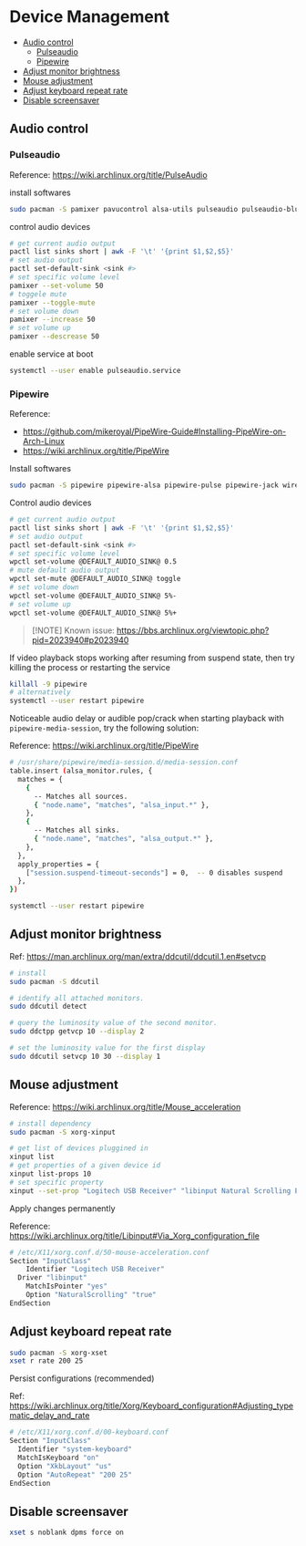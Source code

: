 # Device Management

<!-- vim-markdown-toc GFM -->

* [Audio control](#audio-control)
  * [Pulseaudio](#pulseaudio)
  * [Pipewire](#pipewire)
* [Adjust monitor brightness](#adjust-monitor-brightness)
* [Mouse adjustment](#mouse-adjustment)
* [Adjust keyboard repeat rate](#adjust-keyboard-repeat-rate)
* [Disable screensaver](#disable-screensaver)

<!-- vim-markdown-toc -->

## Audio control

### Pulseaudio

Reference: https://wiki.archlinux.org/title/PulseAudio

install softwares

```bash
sudo pacman -S pamixer pavucontrol alsa-utils pulseaudio pulseaudio-bluetooth pulse-audio-alsa
```

control audio devices

```bash
# get current audio output
pactl list sinks short | awk -F '\t' '{print $1,$2,$5}'
# set audio output
pactl set-default-sink <sink #>
# set specific volume level
pamixer --set-volume 50
# toggele mute
pamixer --toggle-mute
# set volume down
pamixer --increase 50
# set volume up
pamixer --descrease 50
```

enable service at boot

```bash
systemctl --user enable pulseaudio.service
```

### Pipewire

Reference:

- https://github.com/mikeroyal/PipeWire-Guide#Installing-PipeWire-on-Arch-Linux
- https://wiki.archlinux.org/title/PipeWire

Install softwares

```bash
sudo pacman -S pipewire pipewire-alsa pipewire-pulse pipewire-jack wireplumber helvum
```

Control audio devices

```bash
# get current audio output
pactl list sinks short | awk -F '\t' '{print $1,$2,$5}'
# set audio output
pactl set-default-sink <sink #>
# set specific volume level
wpctl set-volume @DEFAULT_AUDIO_SINK@ 0.5
# mute default audio output
wpctl set-mute @DEFAULT_AUDIO_SINK@ toggle
# set volume down
wpctl set-volume @DEFAULT_AUDIO_SINK@ 5%-
# set volume up
wpctl set-volume @DEFAULT_AUDIO_SINK@ 5%+
```

> [!NOTE] Known issue: https://bbs.archlinux.org/viewtopic.php?pid=2023940#p2023940

If video playback stops working after resuming from suspend state, then try killing the process or restarting the service

```bash
killall -9 pipewire
# alternatively
systemctl --user restart pipewire
```

Noticeable audio delay or audible pop/crack when starting playback with `pipewire-media-session`, try the following solution:

Reference: https://wiki.archlinux.org/title/PipeWire

```bash
# /usr/share/pipewire/media-session.d/media-session.conf
table.insert (alsa_monitor.rules, {
  matches = {
    {
      -- Matches all sources.
      { "node.name", "matches", "alsa_input.*" },
    },
    {
      -- Matches all sinks.
      { "node.name", "matches", "alsa_output.*" },
    },
  },
  apply_properties = {
    ["session.suspend-timeout-seconds"] = 0,  -- 0 disables suspend
  },
})

systemctl --user restart pipewire
```

## Adjust monitor brightness

Ref: https://man.archlinux.org/man/extra/ddcutil/ddcutil.1.en#setvcp

```bash
# install
sudo pacman -S ddcutil

# identify all attached monitors.
sudo ddcutil detect

# query the luminosity value of the second monitor.
sudo ddctpp getvcp 10 --display 2

# set the luminosity value for the first display
sudo ddcutil setvcp 10 30 --display 1
```

## Mouse adjustment

Reference: https://wiki.archlinux.org/title/Mouse_acceleration

```bash
# install dependency
sudo pacman -S xorg-xinput

# get list of devices pluggined in
xinput list
# get properties of a given device id
xinput list-props 10
# set specific property
xinput --set-prop "Logitech USB Receiver" "libinput Natural Scrolling Enabled" 1
```

Apply changes permanently

Reference: https://wiki.archlinux.org/title/Libinput#Via_Xorg_configuration_file

```bash
# /etc/X11/xorg.conf.d/50-mouse-acceleration.conf
Section "InputClass"
	Identifier "Logitech USB Receiver"
  Driver "libinput"
	MatchIsPointer "yes"
	Option "NaturalScrolling" "true"
EndSection
```

## Adjust keyboard repeat rate

```bash
sudo pacman -S xorg-xset
xset r rate 200 25
```

Persist configurations (recommended)

Ref: https://wiki.archlinux.org/title/Xorg/Keyboard_configuration#Adjusting_typematic_delay_and_rate

```bash
# /etc/X11/xorg.conf.d/00-keyboard.conf
Section "InputClass"
  Identifier "system-keyboard"
  MatchIsKeyboard "on"
  Option "XkbLayout" "us"
  Option "AutoRepeat" "200 25"
EndSection
```

## Disable screensaver

```bash
xset s noblank dpms force on
```
